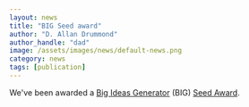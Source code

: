 ```yaml
---
layout: news
title: "BIG Seed award"
author: "D. Allan Drummond"
author_handle: "dad"
image: /assets/images/news/default-news.png
category: news
tags: [publication]
---
```

We've been awarded a [Big Ideas Generator] (BIG) [Seed Award].

[Big Ideas Generator]: http://big.uchicago.edu/
[Seed Award]: http://big.uchicago.edu/funding/seed
